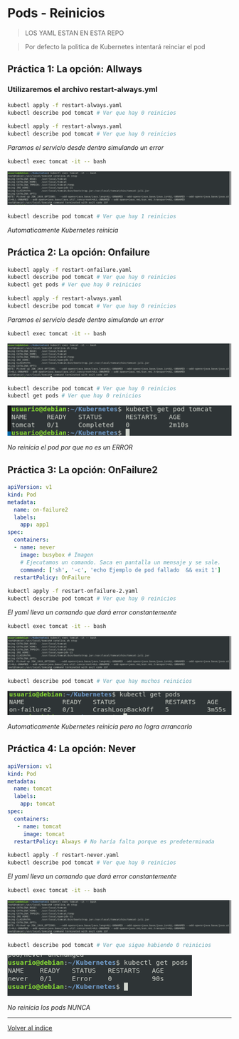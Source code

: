 # Pods - Reinicios

> LOS YAML ESTAN EN ESTA REPO

> Por defecto la politica de Kubernetes intentará reinciar el pod

## Práctica 1:  La opción: Allways
### Utilizaremos el archivo restart-always.yml

```bash
kubectl apply -f restart-always.yaml
kubectl describe pod tomcat # Ver que hay 0 reinicios
```

```bash
kubectl apply -f restart-always.yaml
kubectl describe pod tomcat # Ver que hay 0 reinicios
```

*Paramos el servicio desde dentro simulando un error*

```bash
kubectl exec tomcat -it -- bash
```
![fotos](../../imagenes/errorPro.png)

```bash
kubectl describe pod tomcat # Ver que hay 1 reinicios
```

*Automaticamente Kubernetes reinicia*

## Práctica 2:  La opción: Onfailure

```bash
kubectl apply -f restart-onfailure.yaml
kubectl describe pod tomcat # Ver que hay 0 reinicios
kubectl get pods # Ver que hay 0 reinicios
```

```bash
kubectl apply -f restart-always.yaml
kubectl describe pod tomcat # Ver que hay 0 reinicios
```

*Paramos el servicio desde dentro simulando un error*

```bash
kubectl exec tomcat -it -- bash
```
![fotos](../../imagenes/errorPro.png)


```bash
kubectl describe pod tomcat # Ver que hay 0 reinicios
kubectl get pods # Ver que hay 0 reinicios
```

![fotos](../../imagenes/noReinicio.png)

*No reinicia el pod por que no es un ERROR*

## Práctica 3:  La opción: OnFailure2

```yml
apiVersion: v1
kind: Pod
metadata:
  name: on-failure2
  labels:
    app: app1
spec:
  containers:
  - name: never
    image: busybox # Imagen
    # Ejecutamos un comando. Saca en pantalla un mensaje y se sale.
    command: ['sh', '-c', 'echo Ejemplo de pod fallado  && exit 1']
  restartPolicy: OnFailure
```

```bash
kubectl apply -f restart-onfailure-2.yaml
kubectl describe pod tomcat # Ver que hay 0 reinicios
```

*El yaml lleva un comando que dará error constantemente*

```bash
kubectl exec tomcat -it -- bash
```
![fotos](../../imagenes/errorPro.png)

```bash
kubectl describe pod tomcat # Ver que hay muchos reinicios
```

![fotos](../../imagenes/bucleError.png)

*Automaticamente Kubernetes reinicia pero no logra arrancarlo*

## Práctica 4:  La opción: Never

```yml
apiVersion: v1
kind: Pod
metadata:
  name: tomcat
  labels:
    app: tomcat
spec:
  containers:
   - name: tomcat
     image: tomcat
  restartPolicy: Always # No haría falta porque es predeterminada
```

```bash
kubectl apply -f restart-never.yaml
kubectl describe pod tomcat # Ver que hay 0 reinicios
```

*El yaml lleva un comando que dará error constantemente*

```bash
kubectl exec tomcat -it -- bash
```
![fotos](../../imagenes/errorPro.png)

```bash
kubectl describe pod tomcat # Ver que sigue habiendo 0 reinicios
```

![fotos](../../imagenes/nuncaReinicia.png)

*No reinicia los pods NUNCA*

__________________________________________________

[Volver al índice](../../README.md)
